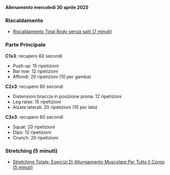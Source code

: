 **Allenamento mercoledì 30 aprile 2025**

### Riscaldamento

- [Riscaldamento Total Body senza salti (7 minuti)](https://www.youtube.com/watch?v=xWPkMyyZDzM)

### Parte Principale

**C1x3**: recupero 60 secondi

- Push up: 15 ripetizioni
- Bar row: 12 ripetizioni
- Affondi: 20 ripetizioni (10 per gamba)

**C2x3**: recupero 60 secondi

- Distensioni braccia in posizione prona: 12 ripetizioni
- Leg raise: 15 ripetizioni
- Alzate laterali: 20 ripetizioni (10 per lato)

**C3x3**: recupero 60 secondi

- Squat: 20 ripetizioni
- Dips: 12 ripetizioni
- Crunch: 20 ripetizioni

### Stretching (5 minuti)

- [Stretching Totale: Esercizi Di Allungamento Muscolare Per Tutto Il Corpo (5 minuti)](https://www.youtube.com/watch?v=gRl10Tq0Vdc)
